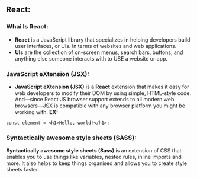 ## React:

### Whai Is React:
- **React** is a JavaScript library that specializes in helping developers build user interfaces, or UIs. In terms of websites and web applications.
- **UIs** are the collection of on-screen menus, search bars, buttons, and anything else someone interacts with to USE a website or app.

### JavaScript eXtension (JSX):
- **JavaScript eXtension (JSX)** is a **React** extension that makes it easy for web developers to modify their DOM by using simple, HTML-style code. And—since React JS browser support extends to all modern web browsers—JSX is compatible with any browser platform you might be working with.
**EX:**

````  
const element = <h1>Hello, world!</h1>;
````

### Syntactically awesome style sheets (SASS):
**Syntactically awesome style sheets (Sass)**  is an extension of CSS that enables you to use things like variables, nested rules, inline imports and more. It also helps to keep things organised and allows you to create style sheets faster.

 
